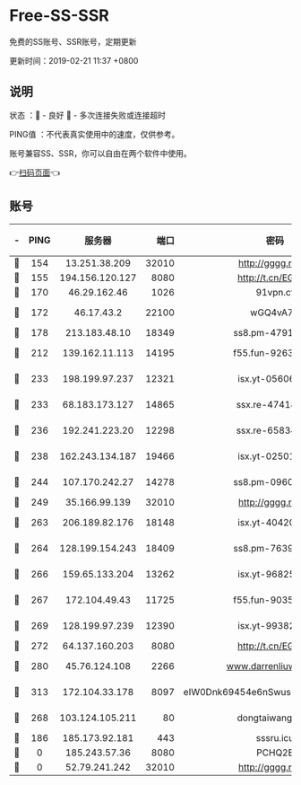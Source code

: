 # Free-SS-SSR

免费的SS账号、SSR账号，定期更新

更新时间：2019-02-21 11:37 +0800

## 说明

状态     ：🙂 - 良好 🙁 - 多次连接失败或连接超时

PING值   ：不代表真实使用中的速度，仅供参考。

账号兼容SS、SSR，你可以自由在两个软件中使用。

👉[扫码页面](https://liesauer.github.io/free-ss-ssr.github.io/)👈

## 账号

|-|PING|服务器|端口|密码|加密方式|区域|
|:----:|:----:|:-----:|-----:|:----:|:----:|:----:|
|🙂|154|13.251.38.209|32010|http://gggg.rocks|chacha20|SG|
|🙂|155|194.156.120.127|8080|http://t.cn/EGJIyrl|rc4-md5|RU|
|🙂|170|46.29.162.46|1026|91vpn.cf|rc4-md5|RU|
|🙂|172|46.17.43.2|22100|wGQ4vA7D|aes-256-gcm|RU|
|🙂|178|213.183.48.10|18349|ss8.pm-47913593|rc4-md5|RU|
|🙂|212|139.162.11.113|14195|f55.fun-92630692|aes-256-cfb|SG|
|🙂|233|198.199.97.237|12321|isx.yt-05606768|aes-256-cfb|US|
|🙂|233|68.183.173.127|14865|ssx.re-47418589|aes-256-cfb|US|
|🙂|236|192.241.223.20|12298|ssx.re-65834373|aes-256-cfb|US|
|🙂|238|162.243.134.187|19466|isx.yt-02501963|aes-256-cfb|US|
|🙂|244|107.170.242.27|14278|ss8.pm-09602432|aes-256-cfb|US|
|🙂|249|35.166.99.139|32010|http://gggg.rocks|chacha20|US|
|🙂|263|206.189.82.176|18148|isx.yt-40420921|aes-256-cfb|SG|
|🙂|264|128.199.154.243|18409|ss8.pm-76398770|aes-256-cfb|SG|
|🙂|266|159.65.133.204|13262|isx.yt-96825730|aes-256-cfb|SG|
|🙂|267|172.104.49.43|11725|f55.fun-90356904|aes-256-cfb|SG|
|🙂|269|128.199.97.239|12390|isx.yt-99382145|aes-256-cfb|SG|
|🙂|272|64.137.160.203|8080|http://t.cn/EGJIyrl|rc4-md5|CA|
|🙂|280|45.76.124.108|2266|www.darrenliuwei.com|aes-256-cfb|AU|
|🙂|313|172.104.33.178|8097|eIW0Dnk69454e6nSwuspv9DmS201tQ0D|aes-256-cfb|SG|
|🙂|268|103.124.105.211|80|dongtaiwang.com|aes-256-cfb|US|
|🙁|186|185.173.92.181|443|sssru.icu|rc4-md5|RU|
|🙁|0|185.243.57.36|8080|PCHQ2E|rc4-md5|US|
|🙁|0|52.79.241.242|32010|http://gggg.rocks|chacha20|KR|
